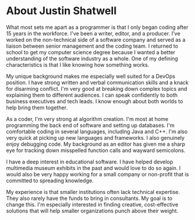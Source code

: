 # About Justin Shatwell

What most sets me apart as a programmer is that I only began coding after 15 years in the workforce. I've been a writer, editor, and a producer. I've worked on the non-technical side of a software company and served as a liaison between senior management and the coding team. I returned to school to get my computer science degree because I wanted a better understanding of the software industry as a whole. One of my defining characteristics is that I like knowing how something works.

My unique background makes me especially well suited for a DevOps position. I have strong written and verbal communication skills and a knack for disarming conflict. I'm very good at breaking down complex topics and explaining them to different audiences. I can speak confidently to both business executives and tech leads. I know enough about both worlds to help bring them together.

As a coder, I'm very strong at algorithm creation. I'm most at home programming the back end of software and setting up databases. I'm comfortable coding in several languages, including Java and C++. I'm also very quick at picking up new languages and frameworks. I also genuinely enjoy debugging code. My background as an editor has given me a sharp eye for tracking down misspelled function calls and wayward semicolons.

I have a deep interest in educational software. I have helped develop multimedia museum exhibits in the past and would love to do so again. I would also be very happy working for a small company or non-profit that is committed to spreading knowledge. 

My experience is that smaller institutions often lack technical expertise. They also rarely have the funds to bring in consultants. My goal is to change this. I'm especially interested in finding creative, cost-effective solutions that will help smaller organizations punch above their weight. 
